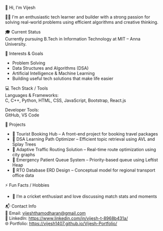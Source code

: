 👋 Hi, I'm Vijesh

🧑‍💻 I'm an enthusiastic tech learner and builder with a strong passion for solving real-world problems using efficient algorithms and creative thinking.

🎓 Current Status  
Currently pursuing B.Tech in Information Technology at MIT – Anna University.

🎯 Interests & Goals  
- Problem Solving  
- Data Structures and Algorithms (DSA)  
- Artificial Intelligence & Machine Learning  
- Building useful tech solutions that make life easier

💻 Tech Stack / Tools  
Languages & Frameworks:  
C, C++, Python, HTML, CSS, JavaScript, Bootstrap, React.js

Developer Tools:  
GitHub, VS Code

🚀 Projects  
- 🧳 Tourist Booking Hub – A front-end project for booking travel packages  
- 🧠 DSA Learning Path Optimizer – Efficient topic retrieval using AVL and Splay Trees  
- 🚦 Adaptive Traffic Routing Solution – Real-time route optimization using city graphs  
- 🏥 Emergency Patient Queue System – Priority-based queue using Leftist Heap  
- 📝 RTO Database ERD Design – Conceptual model for regional transport office data

⚡ Fun Facts / Hobbies  
- 🏏 I’m a cricket enthusiast and love discussing match stats and moments

📬 Contact Info  
📧 Email: vijeshthamodharan@gmail.com  
🔗 LinkedIn: https://www.linkedin.com/in/vijesh-t-8968b431a/  
🌐 Portfolio: https://vijesh1407.github.io/Vijesh-Portfolio/

